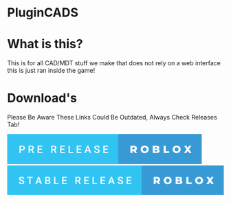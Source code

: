 # PluginCADS
# What is this?
This is for all CAD/MDT stuff we make that does not rely on a web interface this is just ran inside the game!

# Download's 
Please Be Aware These Links Could Be Outdated, Always Check Releases Tab!

[<img src="https://github.com/Roleplay-Utilities/Badges-and-Utilities/blob/main/pre-release-roblox.svg">](https://google.com)
[<img src="https://github.com/Roleplay-Utilities/Badges-and-Utilities/blob/main/stable-release-roblox.svg">](https://google.com)
